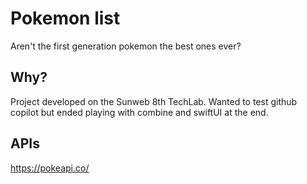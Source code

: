 # Pokemon list

Aren't the first generation pokemon the best ones ever?

## Why?
Project developed on the Sunweb 8th TechLab. Wanted to test github copilot but ended playing with combine and swiftUI at the end.

## APIs
https://pokeapi.co/

